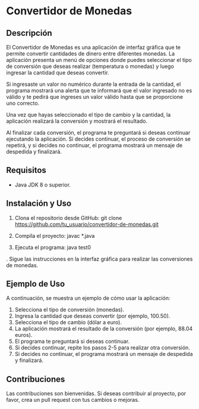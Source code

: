 # Convertidor de Monedas

## Descripción

El Convertidor de Monedas es una aplicación de interfaz gráfica que te permite convertir cantidades de dinero entre diferentes monedas. La aplicación presenta un menú de opciones donde puedes seleccionar el tipo de conversión que deseas realizar (temperatura o monedas) y luego ingresar la cantidad que deseas convertir.

Si ingresaste un valor no numérico durante la entrada de la cantidad, el programa mostrará una alerta que te informará que el valor ingresado no es válido y te pedirá que ingreses un valor válido hasta que se proporcione uno correcto.

Una vez que hayas seleccionado el tipo de cambio y la cantidad, la aplicación realizará la conversión y mostrará el resultado.

Al finalizar cada conversión, el programa te preguntará si deseas continuar ejecutando la aplicación. Si decides continuar, el proceso de conversión se repetirá, y si decides no continuar, el programa mostrará un mensaje de despedida y finalizará.

## Requisitos

- Java JDK 8 o superior.

## Instalación y Uso

1. Clona el repositorio desde GitHub:
git clone https://github.com/tu_usuario/convertidor-de-monedas.git

2. Compila el proyecto: javac *.java


3. Ejecuta el programa: java test0

. Sigue las instrucciones en la interfaz gráfica para realizar las conversiones de monedas.

## Ejemplo de Uso

A continuación, se muestra un ejemplo de cómo usar la aplicación:

1. Selecciona el tipo de conversión (monedas).
2. Ingresa la cantidad que deseas convertir (por ejemplo, 100.50).
3. Selecciona el tipo de cambio (dólar a euro).
4. La aplicación mostrará el resultado de la conversión (por ejemplo, 88.04 euros).
5. El programa te preguntará si deseas continuar.
6. Si decides continuar, repite los pasos 2-5 para realizar otra conversión.
7. Si decides no continuar, el programa mostrará un mensaje de despedida y finalizará.

## Contribuciones

Las contribuciones son bienvenidas. Si deseas contribuir al proyecto, por favor, crea un pull request con tus cambios o mejoras.



